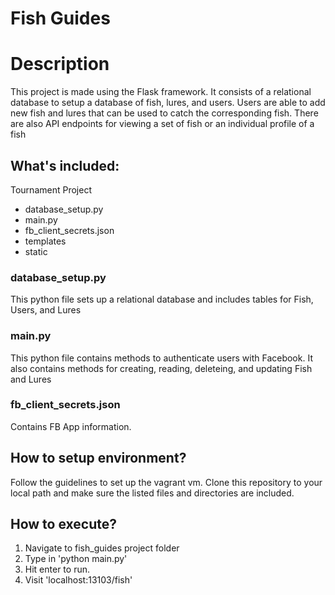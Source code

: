 # Fish Guides
# Description
This project is made using the Flask framework. It consists of a relational database to setup a database of fish, lures, and users. Users are able to add new fish and lures that can be used to catch the corresponding fish.
There are also API endpoints for viewing a set of fish or an individual profile of a fish

## What's included:
Tournament Project
- database_setup.py
- main.py
- fb_client_secrets.json
- templates
- static

### database_setup.py
This python file sets up a relational database and includes tables for Fish, Users, and Lures

### main.py
This python file contains methods to authenticate users with Facebook. It also contains methods for creating, reading, deleteing, and updating Fish and Lures

### fb_client_secrets.json
Contains FB App information.

## How to setup environment?
Follow the guidelines to set up the vagrant vm.
Clone this repository to your local path and make sure the listed files and directories are included.

## How to execute?
1. Navigate to fish_guides project folder
2. Type in 'python main.py'
3. Hit enter to run.
4. Visit 'localhost:13103/fish'
